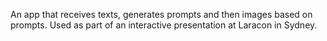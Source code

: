 An app that receives texts, generates prompts and then images based on prompts. Used as part of an interactive presentation at Laracon in Sydney.

